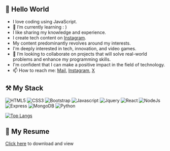 ## 👋 Hello World
- I love coding using JavaScript.
- 🌱 I’m currently learning : )
- I like sharing my knowledge and experience.
- I create tech content on [Instagram](https://instagram.com/fanifrancs).
- My content predominantly revolves around my interests.
- I'm deeply interested in tech, innovation, and video games.
- 💞️ I’m looking to collaborate on projects that will solve real-world problems and enhance my programming skills.
- I'm confident that I can make a positive impact in the field of technology.
- 📫 How to reach me: [Mail](mailto:fanikufran6@gmail.com), [Instagram](https://instagram.com/fanifrancs), [X](https://twitter.com/fanifrancs)

## ⚒ My Stack
![HTML5](https://img.shields.io/badge/html5-%23E34F26.svg?style=for-the-badge&logo=html5&logoColor=white)
![CSS3](https://img.shields.io/badge/css3-%231572B6.svg?style=for-the-badge&logo=css3&logoColor=white)
![Bootstrap](https://img.shields.io/badge/Bootstrap-563D7C?style=for-the-badge&logo=bootstrap&logoColor=white)
![Javascript](https://img.shields.io/badge/JavaScript-F7DF1E?style=for-the-badge&logo=javascript&logoColor=black)
![Jquery](https://img.shields.io/badge/jQuery-0769AD?style=for-the-badge&logo=jquery&logoColor=white)
![React](https://img.shields.io/badge/react-%2320232a.svg?style=for-the-badge&logo=react&logoColor=%2361DAFB)
![NodeJs](https://img.shields.io/badge/NodeJs-ffffff?style=for-the-badge&logo=Node.js&logoColor=6b9f5c)
![Express](https://img.shields.io/badge/Express.js-000000?style=for-the-badge&logo=express&logoColor=white)
![MongoDB](https://img.shields.io/badge/MongoDB-4EA94B?style=for-the-badge&logo=mongodb&logoColor=white)
![Python](https://img.shields.io/badge/Python-14354C?style=for-the-badge&logo=python&logoColor=white)

[![Top Langs](https://github-readme-stats.vercel.app/api/top-langs/?username=fanifrancs&langs_count=6&layout=compact)](https://github.com/anuraghazra/github-readme-stats)

## 💼 My Resume
<a id="raw-url" href="https://raw.githubusercontent.com/fanifrancs/fanifrancs/master/Francis-Faniku.pdf">Click here</a> to download and view
